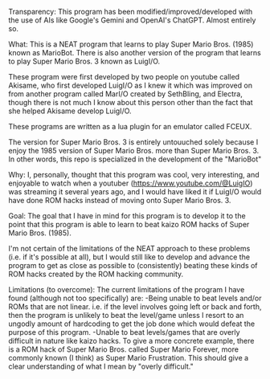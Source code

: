 Transparency:
This program has been modified/improved/developed with the use of AIs like Google's Gemini and OpenAI's ChatGPT. Almost entirely so.

What:
This is a NEAT program that learns to play Super Mario Bros. (1985) known as MarioBot. There is also another version of the program that learns to play Super Mario Bros. 3 known as LuigI/O.

These program were first developed by two people on youtube called Akisame, who first developed LuigI/O as I knew it which was improved on from another program called MarI/O created by SethBling, and Electra, though there is not much I know about this person
other than the fact that she helped Akisame develop LuigI/O.

These programs are written as a lua plugin for an emulator called FCEUX.

The version for Super Mario Bros. 3 is entirely untouuched solely because I enjoy the 1985 version of Super Mario Bros. more than Super Mario Bros. 3. In other words, this repo is specialized in the development of the "MarioBot"

Why:
I, personally, thought that this program was cool, very interesting, and enjoyable to watch when a youtuber (https://www.youtube.com/@LuigIO) was streaming it several years ago, and I would have liked it if LuigI/O would have done ROM hacks instead of moving
onto Super Mario Bros. 3.

Goal:
The goal that I have in mind for this program is to develop it to the point that this program is able to learn to beat kaizo ROM hacks of Super Mario Bros. (1985).

I'm not certain of the limitations of the NEAT approach to these problems (i.e. if it's possible at all), but I would still like to develop and advance the program to get as close as possible to (consistently) beating these kinds of ROM hacks 
created by the ROM hacking community.

Limitations (to overcome):
The current limitations of the program I have found (although not too specifically) are:
-Being unable to beat levels and/or ROMs that are not linear. i.e. if the level involves going left or back and forth, then the program is unlikely to beat the level/game unless I resort to an ungodly amount of hardcoding to get the job done which would defeat
 the purpose of this program.
-Unable to beat levels/games that are overly difficult in nature like kaizo hacks. To give a more concrete example, there is a ROM hack of Super Mario Bros. called Super Mario Forever, more commonly known (I think) as Super Mario Frustration. This should give
 a clear understanding of what I mean by "overly difficult."
